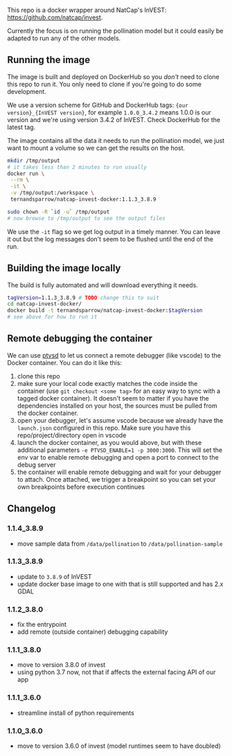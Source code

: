 This repo is a docker wrapper around NatCap's InVEST:
https://github.com/natcap/invest.

Currently the focus is on running the pollination model but it could easily be
adapted to run any of the other models.

## Running the image

The image is built and deployed on DockerHub so you *don't* need to clone this
repo to run it. You only need to clone if you're going to do some development.

We use a version scheme for GitHub and DockerHub tags: `{our version}_{InVEST
version}`, for example `1.0.0_3.4.2` means 1.0.0 is our version and we're using
version 3.4.2 of InVEST. Check DockerHub for the latest tag.

The image contains all the data it needs to run the pollination model, we just
want to mount a volume so we can get the results on the host.
```bash
mkdir /tmp/output
# it takes less than 2 minutes to run usually
docker run \
 --rm \
 -it \
 -v /tmp/output:/workspace \
 ternandsparrow/natcap-invest-docker:1.1.3_3.8.9

sudo chown -R `id -u` /tmp/output
# now browse to /tmp/output to see the output files
```
We use the `-it` flag so we get log output in a timely manner. You can leave it
out but the log messages don't seem to be flushed until the end of the run.

## Building the image locally

The build is fully automated and will download everything it needs.
```bash
tagVersion=1.1.3_3.8.9 # TODO change this to suit
cd natcap-invest-docker/
docker build -t ternandsparrow/natcap-invest-docker:$tagVersion
# see above for how to run it
```

## Remote debugging the container
We can use [ptvsd](https://github.com/microsoft/ptvsd) to let us connect a
remote debugger (like vscode) to the Docker container. You can do it like this:

  1. clone this repo
  1. make sure your local code exactly matches the code inside the container
     (use `git checkout <some tag>` for an easy way to sync with a tagged docker
     container). It doesn't seem to matter if you have the dependencies
     installed on your host, the sources must be pulled from the docker
     container.
  1. open your debugger, let's assume vscode because we already have the
     `launch.json` configured in this repo. Make sure you have this
     repo/project/directory open in vscode
  1. launch the docker container, as you would above, but with these additional
     parameters `-e PTVSD_ENABLE=1 -p 3000:3000`. This will set the env var to
     enable remote debugging and open a port to connect to the debug server
  1. the container will enable remote debugging and wait for your debugger to
     attach. Once attached, we trigger a breakpoint so you can set your own
     breakpoints before execution continues

## Changelog

### 1.1.4_3.8.9

 - move sample data from `/data/pollination` to `/data/pollination-sample`

### 1.1.3_3.8.9

 - update to `3.8.9` of InVEST
 - update docker base image to one with that is still supported and has 2.x GDAL

### 1.1.2_3.8.0

 - fix the entrypoint
 - add remote (outside container) debugging capability

### 1.1.1_3.8.0

 - move to version 3.8.0 of invest
 - using python 3.7 now, not that if affects the external facing API of our app

### 1.1.1_3.6.0

 - streamline install of python requirements

### 1.1.0_3.6.0

 - move to version 3.6.0 of invest (model runtimes seem to have doubled)
